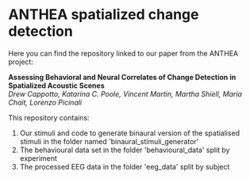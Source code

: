 # ANTHEA spatialized change detection
Here you can find the repository linked to our paper from the ANTHEA project: 

<b>Assessing Behavioral and Neural Correlates of Change Detection in Spatialized Acoustic Scenes</b>
<br><i> Drew Cappotto, Katarina C. Poole, Vincent Martin, Martha Shiell, Maria Chait, Lorenzo Picinali</i>

This repository contains:
1. Our stimuli and code to generate binaural version of the spatialised stimuli in the folder named 'binaural_stimuli_generator'
2. The behavioural data set in the folder 'behavioural_data' split by experiment
3. The processed EEG data in the folder 'eeg_data' split by subject




